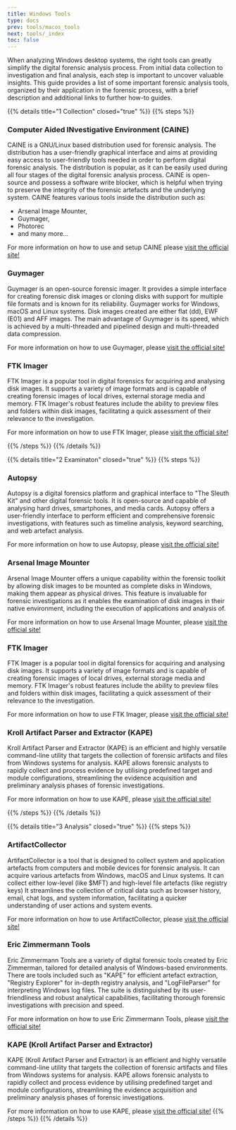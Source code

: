 ```yaml
---
title: Windows Tools
type: docs
prev: tools/macos_tools
next: tools/_index
toc: false
---
```


When analyzing Windows desktop systems, the right tools can greatly simplify the digital forensic analysis process. From initial data collection to investigation and final analysis, each step is important to uncover valuable insights. This guide provides a list of some important forensic analysis tools, organized by their application in the forensic process, with a brief description and additional links to further how-to guides.

{{% details title="1 Collection" closed="true" %}}
{{% steps %}}

### Computer Aided INvestigative Environment (CAINE)

CAINE is a GNU/Linux based distribution used for forensic analysis. The distribution has a user-friendly graphical interface and aims at providing easy access to user-friendly tools needed in order to perform digital forensic analysis. The distribution is popular, as it can be easily used during all four stages of the digital forensic analysis process. CAINE is open-source and possess a software write blocker, which is helpful when trying to preserve the integrity of the forensic artefacts and the underlying system. CAINE features various tools inside the distribution such as: 
* Arsenal Image Mounter,
* Guymager,
* Photorec
* and many more...

For more information on how to use and setup CAINE please [visit the official site!](https://www.caine-live.net/index.html)

### Guymager

Guymager is an open-source forensic imager. It provides a simple interface for creating forensic disk images or cloning disks with support for multiple file formats and is known for its reliability. Guymager works for Windows, macOS and Linux systems. Disk images created are either flat (dd), EWF (E01) and AFF images. The main advantage of Guymager is its speed, which is achieved by a multi-threaded and pipelined design and multi-threaded data compression. 

For more information on how to use Guymager, please [visit the official site!](https://guymager.sourceforge.io)

### FTK Imager 

FTK Imager is a popular tool in digital forensics for acquiring and analysing disk images. It supports a variety of image formats and is capable of creating forensic images of local drives, external storage media and memory. FTK Imager's robust features include the ability to preview files and folders within disk images, facilitating a quick assessment of their relevance to the investigation.

For more information on how to use FTK Imager, please [visit the official site!](https://www.exterro.com/digital-forensics-software/ftk-imager)

{{% /steps %}}
{{% /details %}}


{{% details title="2 Examinaton" closed="true" %}}
{{% steps %}}
### Autopsy 

Autopsy is a digital forensics platform and graphical interface to "The Sleuth Kit" and other digital forensic tools. It is open-source and capable of analysing hard drives, smartphones, and media cards. Autopsy offers a user-friendly interface to perform efficient and comprehensive forensic investigations, with features such as timeline analysis, keyword searching, and web artefact analysis.

For more information on how to use Autopsy, please [visit the official site!](https://www.autopsy.com)

### Arsenal Image Mounter 

Arsenal Image Mounter offers a unique capability within the forensic toolkit by allowing disk images to be mounted as complete disks in Windows, making them appear as physical drives. This feature is invaluable for forensic investigations as it enables the examination of disk images in their native environment, including the execution of applications and analysis of.

For more information on how to use Arsenal Image Mounter, please [visit the official site!](https://arsenalrecon.com)

### FTK Imager

FTK Imager is a popular tool in digital forensics for acquiring and analysing disk images. It supports a variety of image formats and is capable of creating forensic images of local drives, external storage media and memory. FTK Imager's robust features include the ability to preview files and folders within disk images, facilitating a quick assessment of their relevance to the investigation.

For more information on how to use FTK Imager, please [visit the official site!](https://www.exterro.com/digital-forensics-software/ftk-imager)

### Kroll Artifact Parser and Extractor (KAPE)

Kroll Artifact Parser and Extractor (KAPE) is an efficient and highly versatile command-line utility that targets the collection of forensic artifacts and files from Windows systems for analysis. KAPE allows forensic analysts to rapidly collect and process evidence by utilising predefined target and module configurations, streamlining the evidence acquisition and preliminary analysis phases of forensic investigations.

For more information on how to use KAPE, please [visit the official site!](https://www.kroll.com/en/services/cyber-risk/incident-response-litigation-support/kroll-artifact-parser-extractor-kape)

{{% /steps %}}
{{% /details %}}


{{% details title="3 Analysis" closed="true" %}}
{{% steps %}}
### ArtifactCollector

ArtifactCollector is a tool that is designed to collect system and application artefacts from computers and mobile devices for forensic analysis. It can acquire various artefacts from Windows, macOS and Linux systems. It can collect either low-level (like \$MFT) and high-level file artefacts (like registry keys) It streamlines the collection of critical data such as browser history, email, chat logs, and system information, facilitating a quicker understanding of user actions and system events. 

For more information on how to use ArtifactCollector, please [visit the official site!](https://github.com/forensicanalysis/artifactcollector)

### Eric Zimmermann Tools

Eric Zimmermann Tools are a variety of digital forensic tools created by Eric Zimmerman, tailored for detailed analysis of Windows-based environments. There are tools included such as "KAPE" for efficient artefact extraction, "Registry Explorer" for in-depth registry analysis, and "LogFileParser" for interpreting Windows log files. The suite is distinguished by its user-friendliness and robust analytical capabilities, facilitating thorough forensic investigations with precision and speed.

For more information on how to use Eric Zimmermann Tools, please [visit the official site!](https://ericzimmerman.github.io/#!index.md)

### KAPE (Kroll Artifact Parser and Extractor)

KAPE (Kroll Artifact Parser and Extractor) is an efficient and highly versatile command-line utility that targets the collection of forensic artifacts and files from Windows systems for analysis. KAPE allows forensic analysts to rapidly collect and process evidence by utilising predefined target and module configurations, streamlining the evidence acquisition and preliminary analysis phases of forensic investigations.

For more information on how to use KAPE, please [visit the official site!](https://www.kroll.com/en/services/cyber-risk/incident-response-litigation-support/kroll-artifact-parser-extractor-kape)
{{% /steps %}}
{{% /details %}}

